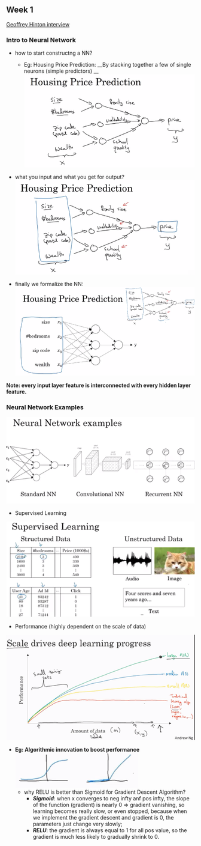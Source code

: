 
## Week 1

[Geoffrey Hinton interview](https://www.coursera.org/learn/neural-networks-deep-learning/lecture/dcm5r/geoffrey-hinton-interview)

### Intro to Neural Network

- how to start constructng a NN?
   - Eg: Housing Price Prediction: __By stacking together a few of single neurons (simple predictors) __
![](../images/1.png)

- what you input and what you get for output?
![](../images/2.png)

- finally we formalize the NN:
![](../images/3.png)

__Note: every input layer feature is interconnected with every hidden layer feature.__

### Neural Network Examples


![](../images/4.png)

- Supervised Learning

![](../images/5.png)

- Performance (highly dependent on the scale of data)

![](../images/6.png)

   -  __Eg: Algorithmic innovation to boost performance__
   ![](../images/7.png)
       - why RELU is better than Sigmoid for Gradient Descent Algorithm?
           - ___Sigmoid___: when x converges to neg infty anf pos infty, the slope of the function (gradient) is nearly 0 => gradient vanishing, so learning becomes really slow, or even stopped, because when we implement the gradient descent and gradient is 0, the parameters just change very slowly;
           - ___RELU___: the gradient is always equal to 1 for all pos value, so the gradient is much less likely to gradually shrink to 0.

